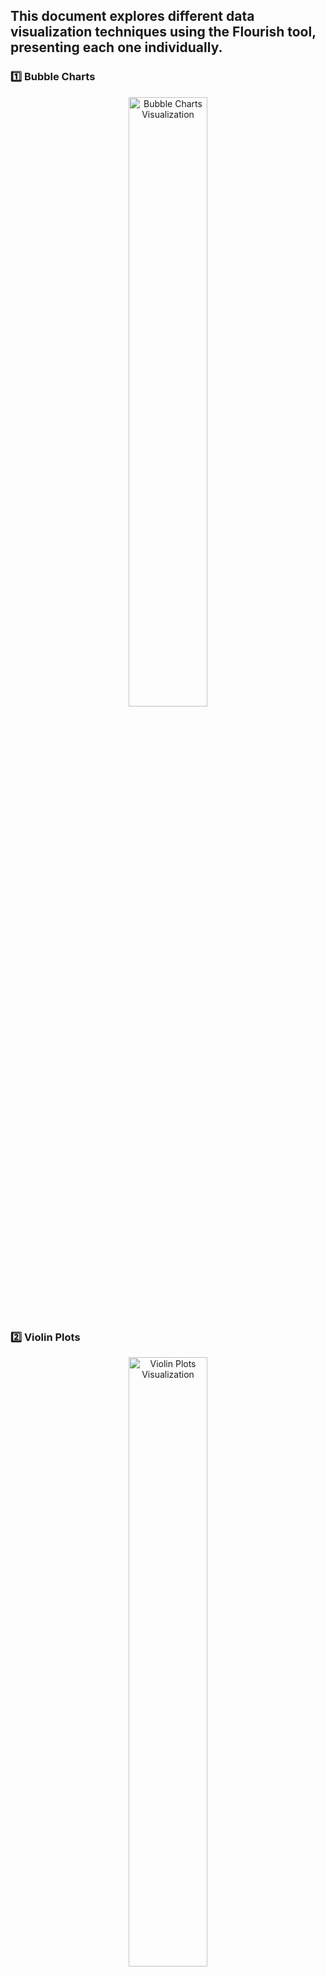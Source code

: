 
<h2>This document explores different data visualization techniques using the <strong>Flourish</strong> tool, presenting each one individually.</h2>

  <h3>1️⃣ Bubble Charts</h3>
  <div style="text-align: center;">
    <div class="flourish-embed" data-src="story/3004897"></div>
    <noscript>
      <img src="https://public.flourish.studio/story/3004897/thumbnail" width="50%" alt="Bubble Charts Visualization" />
    </noscript>
  </div>

  <h3>2️⃣ Violin Plots</h3>
  <div style="text-align: center;">
    <div class="flourish-embed flourish-scatter" data-src="visualisation/22317541"></div>
    <noscript>
      <img src="https://public.flourish.studio/visualisation/22317541/thumbnail" width="50%" alt="Violin Plots Visualization" />
    </noscript>
  </div>

  <h3>3️⃣ Streamgraphs</h3>
  <div style="text-align: center;">
    <div class="flourish-embed flourish-chart" data-src="visualisation/22318444"></div>
    <noscript>
      <img src="https://public.flourish.studio/visualisation/22318444/thumbnail" width="50%" alt="Streamgraphs Visualization" />
    </noscript>
  </div>

</body>
</html>


